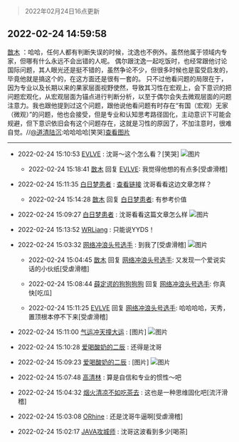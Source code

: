 > 2022年02月24日16点更新
<link rel="stylesheet" href="https://cdn.jsdelivr.net/gh/taotie6/sampleJSON@main/css/photo_show.css">
<meta name="referrer" content="no-referrer" />


 ## 2022-02-24 14:59:58 

 [㪚木](https://www.coolapk.com/feed/33788061?shareKey=ZTZjMTRiYWFhNGEyNjIxNzJkM2I~) ：哈哈，任何人都有判断失误的时候，沈逸也不例外。虽然他属于领域内专家，但哪有什么永远不会出错的人呢。
偶尔跟沈逸一起吃饭时，也经常跟他讨论国际问题，其人眼光还是挺不错的，虽然争论不少，但很多时候也是蛮受启发的，毕竟他就是搞这个的，在这方面还是很有一套的。
只不过他看问题的局限在于<!--break-->，因为专业以及长期以来的果家层面视野使然，导致其习性在宏观上，会下意识的把问题宏观化，从宏观层面为锚点进行判断分析，以至于偶尔会失去微观层面的问题注意力。我也跟他提到过这个问题，跟他说他看问题有时存在“有国（宏观）无家（微观）”的问题，他也会接受，但是专业和认知思考路径固化，主动意识下可能会规避，但下意识依旧会有这个问题存在，这就是习性的原因了，不加注意时，很难自觉。//<a class="feed-link-uname" href="/u/道清陆沉">@道清陆沉</a>:哈哈哈哈[笑哭]<a class="feed-forward-pic" href="http://image.coolapk.com/feed/2022/0224/14/889471_65bc6194_5045_8267_879@1080x2400.jpeg">查看图片</a> 

<div class="album">
</div>

 ------- 

- 2022-02-24 15:10:53 [EVLVE](uid=624501) : 沈哥～这个怎么看？[笑哭] ![图片](https://image.coolapk.com/feed/2022/0224/15/624501_393b8838_6653_3283_662@822x1920.jpeg)

    - 2022-02-24 15:18:41 [㪚木](uid=1081091) 回复 [EVLVE](uid=624501): 我觉得他想的有点多[受虐滑稽] 

- 2022-02-24 15:11:35 [白日梦患者](uid=533502) : <a class="feed-link-url" href="http://weibo.com/7452092375/LgUzQxYn7" title="http://weibo.com/7452092375/LgUzQxYn7" target="_blank" rel="nofollow">查看链接</a>
沈哥看看这边文章怎样？ 

    - 2022-02-24 15:14:28 [㪚木](uid=1081091) 回复 [白日梦患者](uid=533502): 有参考价值 

- 2022-02-24 15:09:27 [白日梦患者](uid=533502) : 沈哥看看这篇文章怎么样 ![图片](https://image.coolapk.com/feed/2022/0224/15/533502_ad27638d_6566_8314_472@1040x7966.jpeg)

- 2022-02-24 15:13:52 [WRLiang](uid=533595) : 只能说YYDS！ 

- 2022-02-24 15:03:32 [网络冲浪头号选手](uid=1864467) : 到我了[受虐滑稽] ![图片](https://image.coolapk.com/feed/2022/0224/11/1074807_da27197b_4409_1651_165@828x542.jpeg)

    - 2022-02-24 15:04:45 [㪚木](uid=1081091) 回复 [网络冲浪头号选手](uid=1864467): 又发现一个爱说实话的小伙纸[受虐滑稽] 

    - 2022-02-24 15:08:44 [薛定谔的狗狗狗狗](uid=2327954) 回复 [网络冲浪头号选手](uid=1864467): 你真快[吃瓜] 

    - 2022-02-24 15:11:25 [EVLVE](uid=624501) 回复 [网络冲浪头号选手](uid=1864467): 哈哈哈哈，天秀，置顶根本停不下来[受虐滑稽] 

- 2022-02-24 15:11:00 [气运冲天撞大运](uid=3158661) : [图片] ![图片](https://image.coolapk.com/feed/2022/0223/12/1595236_462cc779_2028_1026_480@1140x746.jpeg)

- 2022-02-24 15:10:28 [爱喝酸奶的二辰](uid=3820286) : 还得是沈哥 

- 2022-02-24 15:09:23 [爱喝酸奶的二辰](uid=3820286) : [图片] ![图片](https://image.coolapk.com/feed/2022/0224/11/1074807_da27197b_4409_1651_165@828x542.jpeg)

- 2022-02-24 15:07:48 [高清林](uid=8114305) : 算是自信和专业的惯性～吧 

- 2022-02-24 15:04:32 [烟火清凉不如吃茶去](uid=4279524) : 这也是一种思维固化吧[流汗滑稽] 

- 2022-02-24 15:03:08 [ORhine](uid=3247844) : 还是沈哥牛逼啊[受虐滑稽] 

- 2022-02-24 15:02:17 [JAVA攻城师](uid=1305871) : 沈哥这波看到多少[喝茶] 

